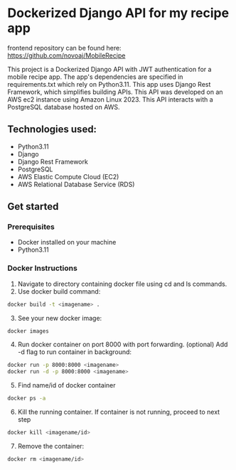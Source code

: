 # Dockerized Django API for my recipe app
frontend repository can be found here: https://github.com/novoaj/MobileRecipe 

This project is a Dockerized Django API with JWT authentication for a mobile recipe app. The app's dependencies are specified in requirements.txt which rely on Python3.11. This app uses Django Rest Framework, which simplifies building APIs. This API was developed on an AWS ec2 instance using Amazon Linux 2023. This API interacts with a PostgreSQL database hosted on AWS. 

## Technologies used:
- Python3.11
- Django
- Django Rest Framework
- PostgreSQL
- AWS Elastic Compute Cloud (EC2)
- AWS Relational Database Service (RDS)

## Get started
### Prerequisites
- Docker installed on your machine
- Python3.11

### Docker Instructions

1. Navigate to directory containing docker file using cd and ls commands.
2. Use docker build command:
```bash
docker build -t <imagename> .
```
3. See your new docker image:
```bash
docker images
```
4. Run docker container on port 8000 with port forwarding. (optional) Add -d flag to run container in background:
```bash
docker run -p 8000:8000 <imagename>
docker run -d -p 8000:8000 <imagename>
```
5. Find name/id of docker container
```bash
docker ps -a
```
6. Kill the running container. If container is not running, proceed to next step
```bash
docker kill <imagename/id>
```
7. Remove the container:
```bash
docker rm <imagename/id>
```


